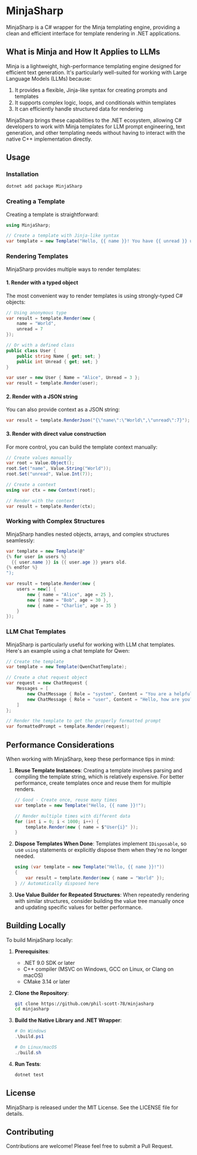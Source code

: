 # MinjaSharp

MinjaSharp is a C# wrapper for the Minja templating engine, providing a clean and efficient interface for template rendering in .NET applications.

## What is Minja and How It Applies to LLMs

Minja is a lightweight, high-performance templating engine designed for efficient text generation. It's particularly well-suited for working with Large Language Models (LLMs) because:

1. It provides a flexible, Jinja-like syntax for creating prompts and templates
2. It supports complex logic, loops, and conditionals within templates
3. It can efficiently handle structured data for rendering

MinjaSharp brings these capabilities to the .NET ecosystem, allowing C# developers to work with Minja templates for LLM prompt engineering, text generation, and other templating needs without having to interact with the native C++ implementation directly.

## Usage

### Installation

```bash
dotnet add package MinjaSharp
```

### Creating a Template

Creating a template is straightforward:

```csharp
using MinjaSharp;

// Create a template with Jinja-like syntax
var template = new Template("Hello, {{ name }}! You have {{ unread }} unread message(s).");
```

### Rendering Templates

MinjaSharp provides multiple ways to render templates:

#### 1. Render with a typed object

The most convenient way to render templates is using strongly-typed C# objects:

```csharp
// Using anonymous type
var result = template.Render(new { 
    name = "World", 
    unread = 7 
});

// Or with a defined class
public class User {
    public string Name { get; set; }
    public int Unread { get; set; }
}

var user = new User { Name = "Alice", Unread = 3 };
var result = template.Render(user);
```

#### 2. Render with a JSON string

You can also provide context as a JSON string:

```csharp
var result = template.RenderJson("{\"name\":\"World\",\"unread\":7}");
```

#### 3. Render with direct value construction

For more control, you can build the template context manually:

```csharp
// Create values manually
var root = Value.Object();
root.Set("name", Value.String("World"));
root.Set("unread", Value.Int(7));

// Create a context
using var ctx = new Context(root);

// Render with the context
var result = template.Render(ctx);
```

### Working with Complex Structures

MinjaSharp handles nested objects, arrays, and complex structures seamlessly:

```csharp
var template = new Template(@"
{% for user in users %}
  {{ user.name }} is {{ user.age }} years old.
{% endfor %}
");

var result = template.Render(new {
    users = new[] {
        new { name = "Alice", age = 25 },
        new { name = "Bob", age = 30 },
        new { name = "Charlie", age = 35 }
    }
});
```

### LLM Chat Templates

MinjaSharp is particularly useful for working with LLM chat templates. Here's an example using a chat template for Qwen:

```csharp
// Create the template
var template = new Template(QwenChatTemplate);

// Create a chat request object
var request = new ChatRequest {
    Messages = [
        new ChatMessage { Role = "system", Content = "You are a helpful AI assistant." },
        new ChatMessage { Role = "user", Content = "Hello, how are you?" }
    ]
};

// Render the template to get the properly formatted prompt
var formattedPrompt = template.Render(request);
```

## Performance Considerations

When working with MinjaSharp, keep these performance tips in mind:

1. **Reuse Template Instances**: Creating a template involves parsing and compiling the template string, which is relatively expensive. For better performance, create templates once and reuse them for multiple renders.

   ```csharp
   // Good - Create once, reuse many times
   var template = new Template("Hello, {{ name }}!");
   
   // Render multiple times with different data
   for (int i = 0; i < 1000; i++) {
       template.Render(new { name = $"User{i}" });
   }
   ```

2. **Dispose Templates When Done**: Templates implement `IDisposable`, so use `using` statements or explicitly dispose them when they're no longer needed.

   ```csharp
   using (var template = new Template("Hello, {{ name }}!"))
   {
       var result = template.Render(new { name = "World" });
   } // Automatically disposed here
   ```

3. **Use Value Builder for Repeated Structures**: When repeatedly rendering with similar structures, consider building the value tree manually once and updating specific values for better performance.

## Building Locally

To build MinjaSharp locally:

1. **Prerequisites**:
   - .NET 9.0 SDK or later
   - C++ compiler (MSVC on Windows, GCC on Linux, or Clang on macOS)
   - CMake 3.14 or later

2. **Clone the Repository**:
   ```bash
   git clone https://github.com/phil-scott-78/minjasharp
   cd minjasharp
   ```

3. **Build the Native Library and .NET Wrapper**:
   ```powershell
   # On Windows
   .\build.ps1
   
   # On Linux/macOS
   ./build.sh
   ```

4. **Run Tests**:
   ```bash
   dotnet test
   ```

## License

MinjaSharp is released under the MIT License. See the LICENSE file for details.

## Contributing

Contributions are welcome! Please feel free to submit a Pull Request.